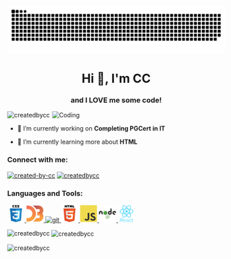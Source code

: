 <p align="center"><img src="https://raw.githubusercontent.com/platane/snk/output/github-contribution-grid-snake.svg"/></p>
<h1 align="center">Hi 👋, I'm CC</h1>
<h3 align="center">and I LOVE me some code!</h3>
<img align="right" alt="Coding" width="400" src="https://media.tenor.com/S59bPkT0pqcAAAAC/programming.gif">

<p align="left"> <img src="https://komarev.com/ghpvc/?username=createdbycc&label=Profile%20views&color=0e75b6&style=flat" alt="createdbycc" /> </p>

- 🔭 I’m currently working on **Completing PGCert in IT**

- 🌱 I’m currently learning more about **HTML**

<h3 align="left">Connect with me:</h3>
<p align="left">
<a href="https://codepen.io/created-by-cc" target="blank"><img align="center" src="https://raw.githubusercontent.com/rahuldkjain/github-profile-readme-generator/master/src/images/icons/Social/codepen.svg" alt="created-by-cc" height="30" width="40" /></a>
<a href="https://codesandbox.com/createdbycc" target="blank"><img align="center" src="https://raw.githubusercontent.com/rahuldkjain/github-profile-readme-generator/master/src/images/icons/Social/codesandbox.svg" alt="createdbycc" height="30" width="40" /></a>
</p>

<h3 align="left">Languages and Tools:</h3>
<p align="left"> <a href="https://www.w3schools.com/css/" target="_blank" rel="noreferrer"> <img src="https://raw.githubusercontent.com/devicons/devicon/master/icons/css3/css3-original-wordmark.svg" alt="css3" width="40" height="40"/> </a> <a href="https://d3js.org/" target="_blank" rel="noreferrer"> <img src="https://raw.githubusercontent.com/devicons/devicon/master/icons/d3js/d3js-original.svg" alt="d3js" width="40" height="40"/> </a> <a href="https://git-scm.com/" target="_blank" rel="noreferrer"> <img src="https://www.vectorlogo.zone/logos/git-scm/git-scm-icon.svg" alt="git" width="40" height="40"/> </a> <a href="https://www.w3.org/html/" target="_blank" rel="noreferrer"> <img src="https://raw.githubusercontent.com/devicons/devicon/master/icons/html5/html5-original-wordmark.svg" alt="html5" width="40" height="40"/> </a> <a href="https://developer.mozilla.org/en-US/docs/Web/JavaScript" target="_blank" rel="noreferrer"> <img src="https://raw.githubusercontent.com/devicons/devicon/master/icons/javascript/javascript-original.svg" alt="javascript" width="40" height="40"/> </a> <a href="https://nodejs.org" target="_blank" rel="noreferrer"> <img src="https://raw.githubusercontent.com/devicons/devicon/master/icons/nodejs/nodejs-original-wordmark.svg" alt="nodejs" width="40" height="40"/> </a> <a href="https://reactjs.org/" target="_blank" rel="noreferrer"> <img src="https://raw.githubusercontent.com/devicons/devicon/master/icons/react/react-original-wordmark.svg" alt="react" width="40" height="40"/> </a> </p>

<p><img align="left" src="https://github-readme-stats.vercel.app/api/top-langs?username=createdbycc&show_icons=true&locale=en&layout=compact" alt="createdbycc" /></p>

<p>&nbsp;<img align="center" src="https://github-readme-stats.vercel.app/api?username=createdbycc&show_icons=true&locale=en" alt="createdbycc" /></p>

<p><img align="center" src="https://github-readme-streak-stats.herokuapp.com/?user=createdbycc&" alt="createdbycc" /></p>
